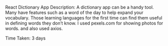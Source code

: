 React Dictionary App
Description:
A dictionary app can be a handy tool. Many have features such as a word of the day to help expand your vocabulary. Those learning languages for the first time can find them useful in defining words they don’t know. I used pexels.com for showing photos for words. and also used axios.

Time Taken: 3 days
